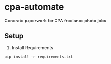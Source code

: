 # cpa-automate
Generate paperwork for CPA freelance photo jobs

## Setup

1. Install Requirements

`pip install -r requirements.txt`
